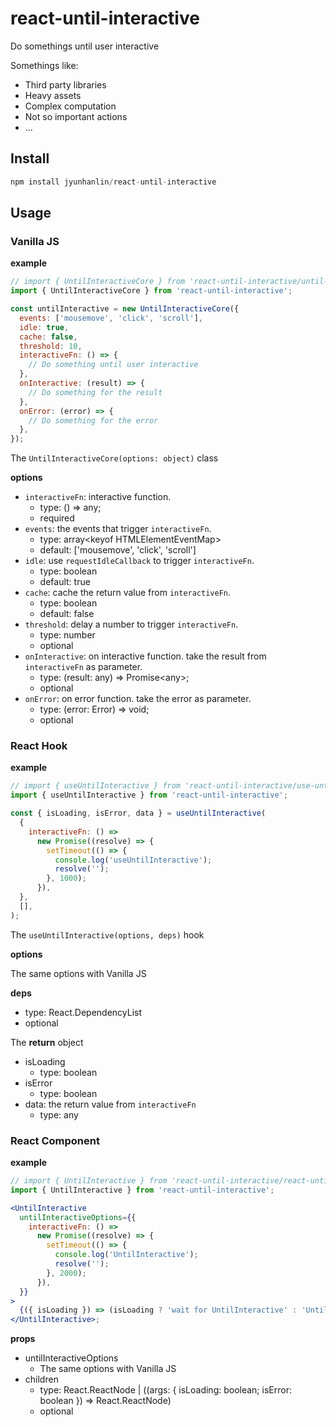 # react-until-interactive

Do somethings until user interactive

Somethings like:

- Third party libraries
- Heavy assets
- Complex computation
- Not so important actions
- ...

## Install

```js
npm install jyunhanlin/react-until-interactive
```

## Usage

### Vanilla JS

**example**

```js
// import { UntilInteractiveCore } from 'react-until-interactive/until-interactive-core';
import { UntilInteractiveCore } from 'react-until-interactive';

const untilInteractive = new UntilInteractiveCore({
  events: ['mousemove', 'click', 'scroll'],
  idle: true,
  cache: false,
  threshold: 10,
  interactiveFn: () => {
    // Do something until user interactive
  },
  onInteractive: (result) => {
    // Do something for the result
  },
  onError: (error) => {
    // Do something for the error
  },
});
```

The `UntilInteractiveCore(options: object)` class

**options**

- `interactiveFn`: interactive function.
  - type: () => any;
  - required
- `events`: the events that trigger `interactiveFn`.
  - type: array\<keyof HTMLElementEventMap\>
  - default: ['mousemove', 'click', 'scroll']
- `idle`: use `requestIdleCallback` to trigger `interactiveFn`.
  - type: boolean
  - default: true
- `cache`: cache the return value from `interactiveFn`.
  - type: boolean
  - default: false
- `threshold`: delay a number to trigger `interactiveFn`.
  - type: number
  - optional
- `onInteractive`: on interactive function. take the result from `interactiveFn` as parameter.
  - type: (result: any) => Promise\<any\>;
  - optional
- `onError`: on error function. take the error as parameter.
  - type: (error: Error) => void;
  - optional

### React Hook

**example**

```js
// import { useUntilInteractive } from 'react-until-interactive/use-until-interactive';
import { useUntilInteractive } from 'react-until-interactive';

const { isLoading, isError, data } = useUntilInteractive(
  {
    interactiveFn: () =>
      new Promise((resolve) => {
        setTimeout(() => {
          console.log('useUntilInteractive');
          resolve('');
        }, 1000);
      }),
  },
  [],
);
```

The `useUntilInteractive(options, deps)` hook

**options**

The same options with Vanilla JS

**deps**

- type: React.DependencyList
- optional

The **return** object

- isLoading
  - type: boolean
- isError
  - type: boolean
- data: the return value from `interactiveFn`
  - type: any

### React Component

**example**

```jsx
// import { UntilInteractive } from 'react-until-interactive/react-until-interactive';
import { UntilInteractive } from 'react-until-interactive';

<UntilInteractive
  untilInteractiveOptions={{
    interactiveFn: () =>
      new Promise((resolve) => {
        setTimeout(() => {
          console.log('UntilInteractive');
          resolve('');
        }, 2000);
      }),
  }}
>
  {({ isLoading }) => (isLoading ? 'wait for UntilInteractive' : 'UntilInteractive done')}
</UntilInteractive>;
```

**props**

- untilInteractiveOptions
  - The same options with Vanilla JS
- children
  - type: React.ReactNode | ((args: { isLoading: boolean; isError: boolean }) => React.ReactNode)
  - optional
